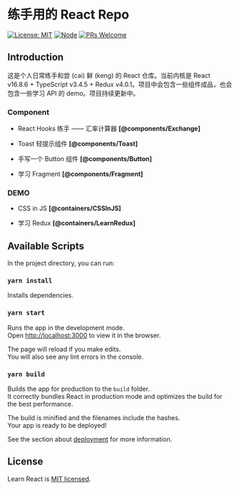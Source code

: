# 练手用的 React Repo

[![License: MIT](https://img.shields.io/badge/License-MIT-orange.svg)](https://opensource.org/licenses/MIT)
[![Node](https://img.shields.io/badge/node-%3E%3D8.0.0-blue.svg)](https://github.com/YanceyOfficial/learn-react)
[![PRs Welcome](https://img.shields.io/badge/PRs-welcome-green.svg)](https://github.com/YanceyOfficial/learn-react/pulls)

## Introduction

这是个人日常练手和尝 (cai) 鲜 (keng) 的 React 仓库。当前内核是 React v16.8.6 + TypeScript v3.4.5 + Redux v4.0.1。项目中会包含一些组件成品，也会包含一些学习 API 的 demo。项目持续更新中。

### Component

- React Hooks 练手 —— 汇率计算器 **[@components/Exchange]**

- Toast 轻提示组件 **[@components/Toast]**

- 手写一个 Button 组件 **[@components/Button]**

- 学习 Fragment **[@components/Fragment]**

### DEMO

- CSS in JS **[@containers/CSSInJS]**

- 学习 Redux **[@containers/LearnRedux]**

## Available Scripts

In the project directory, you can run:

### `yarn install`

Installs dependencies.

### `yarn start`

Runs the app in the development mode.<br>
Open [http://localhost:3000](http://localhost:3000) to view it in the browser.

The page will reload if you make edits.<br>
You will also see any lint errors in the console.

### `yarn build`

Builds the app for production to the `build` folder.<br>
It correctly bundles React in production mode and optimizes the build for the best performance.

The build is minified and the filenames include the hashes.<br>
Your app is ready to be deployed!

See the section about [deployment](https://facebook.github.io/create-react-app/docs/deployment) for more information.

## License

Learn React is [MIT licensed](https://opensource.org/licenses/MIT).
